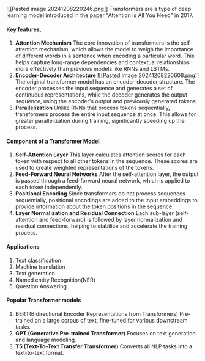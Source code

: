 ![[Pasted image 20241208220246.png]]
Transformers are a type of deep learning model introduced in the paper "Attention is All You Need" in 2017.

#### Key features,
1. **Attention Mechanism**
The core innovation of transformers is the self-attention mechanism, which allows the model to weigh the importance of different words in a sentence when encoding a particular word. This helps capture long-range dependencies and contextual relationships more effectively than previous models like RNNs and LSTMs.
2. **Encoder-Decoder Architecture**
![[Pasted image 20241208220608.png]]
The original transformer model has an encoder-decoder structure. The encoder processes the input sequence and generates a set of continuous representations, while the decoder generates the output sequence, using the encoder's output and previously generated tokens.
3. **Parallelization**
Unlike RNNs that process tokens sequentially, transformers process the entire input sequence at once. This allows for greater parallelization during training, significantly speeding up the process.
#### Component of a Transformer Model
1. **Self-Attention Layer**
This layer calculates attention scores for each token with respect to all other tokens in the sequence. These scores are used to create weighted representations of the tokens.
2. **Feed-Forward Neural Networks**
After the self-attention layer, the output is passed through a feed-forward neural network, which is applied to each token independently.
3. **Positional Encoding**
Since transformers do not process sequences sequentially, positional encodings are added to the input embeddings to provide information about the token positions in the sequence.
4. **Layer Normalization and Residual Connection**
Each sub-layer (self-attention and feed-forward) is followed by layer normalization and residual connections, helping to stabilize and accelerate the training process.
#### Applications
1. Text classification
2. Machine translation
3. Text generation
4. Named entity Recognition(NER)
5. Question Answering

#### Popular Transformer models
1. BERT(Bidirectional Encoder Representations from Transformers)
	Pre-trained on a large corpus of text, fine-tuned for various downstream tasks.
2. **GPT (Generative Pre-trained Transformer)** 
	Focuses on text generation and language modeling.
3. **T5 (Text-To-Text Transfer Transformer)**
	Converts all NLP tasks into a text-to-text format.
